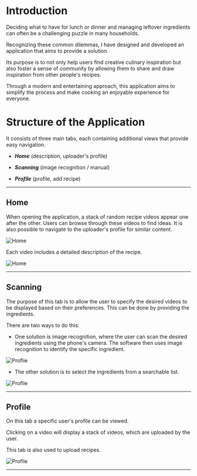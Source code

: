 # Introduction

Deciding what to have for lunch or dinner and managing leftover ingredients can often be a challenging puzzle in many households.

Recognizing these common dilemmas, I have designed and developed an application that aims to provide a solution.

Its purpose is to not only help users find creative culinary inspiration but also foster a sense of community by allowing them to share and draw inspiration from other people's recipes.
 
Through a modern and entertaining approach, this application aims to simplify the process and make cooking an enjoyable experience for everyone.

# Structure of the Application

It consists of three main tabs, each containing additional views that provide easy navigation.

- ***Home*** (description, uploader's profile)

- ***Scanning*** (image recognition / manual)

- ***Profile*** (profile, add recipe)

***

## Home

When opening the application, a stack of random recipe videos appear one after the other. Users can browse through these videos to find ideas. It is also possible to navigate to the uploader's profile for similar content.

![Home](/RecipeApp/doc/home1.png)

Each video includes a detailed description of the recipe.

![Home](/RecipeApp/doc/home2.png) 

***

## Scanning

The purpose of this tab is to allow the user to specify the desired videos to be displayed based on their preferences. This can be done by providing the ingredients.

There are two ways to do this:

- One solution is image recognition, where the user can scan the desired ingredients using the phone's camera. The software then uses image recognition to identify the specific ingredient.

![Proflie](/RecipeApp/doc/scan.gif)


- The other solution is to select the ingredients from a searchable list.

![Proflie](/RecipeApp/doc/scan2.png)

***

## Profile

On this tab a specific user's profile can be viewed. 

Clicking on a video will display a stack of videos, which are uploaded by the user.

This tab is also used to upload recipes.

![Proflie](/RecipeApp/doc/profile.png)

***
